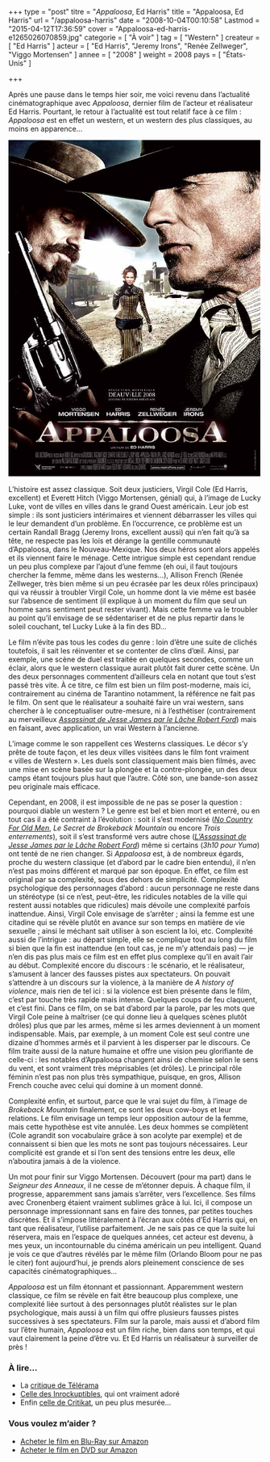 +++
type = "post"
titre = "<em>Appaloosa</em>, Ed Harris"
title = "Appaloosa, Ed Harris"
url = "/appaloosa-harris"
date = "2008-10-04T00:10:58"
Lastmod = "2015-04-12T17:36:59"
cover = "Appaloosa-ed-harris-e1265026070859.jpg"
categorie = [ "À voir" ]
tag = [ "Western" ]
createur = [ "Ed Harris" ]
acteur = [ "Ed Harris", "Jeremy Irons", "Renée Zellweger", "Viggo Mortensen" ]
annee = [ "2008" ]
weight = 2008
pays = [ "États-Unis" ]

+++

<p>Après une pause dans le temps hier soir, me voici revenu dans l&rsquo;actualité cinématographique avec <em>Appaloosa</em>, dernier film de l&rsquo;acteur et réalisateur Ed Harris. Pourtant, le retour à l&rsquo;actualité est tout relatif face à ce film : <em>Appaloosa</em> est en effet un western, et un western des plus classiques, au moins en apparence…</p>
<a href="http://www.allocine.fr/film/fichefilm_gen_cfilm=123208.html"><img class="aligncenter size-full wp-image-743" title="189822971" src="189822971.jpg" alt="" width="500" height="666" /></a>
<p>L&rsquo;histoire est assez classique. Soit deux justiciers, Virgil Cole (Ed Harris, excellent) et Everett Hitch (Viggo Mortensen, génial) qui, à l&rsquo;image de Lucky Luke, vont de villes en villes dans le grand Ouest américain. Leur job est simple : ils sont justiciers intérimaires et viennent débarrasser les villes qui le leur demandent d&rsquo;un problème. En l&rsquo;occurrence, ce problème est un certain Randall Bragg (Jeremy Irons, excellent aussi) qui n&rsquo;en fait qu&rsquo;à sa tête, ne respecte pas les lois et dérange la gentille communauté d&rsquo;Appaloosa, dans le Nouveau-Mexique. Nos deux héros sont alors appelés et ils viennent faire le ménage. Cette intrigue simple est cependant rendue un peu plus complexe par l&rsquo;ajout d&rsquo;une femme (eh oui, il faut toujours chercher la femme, même dans les westerns…), Allison French (Renée Zellweger, très bien même si un peu écrasée par les deux rôles principaux) qui va réussir à troubler Virgil Cole, un homme dont la vie même est basée sur l&rsquo;absence de sentiment (il explique à un moment du film que seul un homme sans sentiment peut rester vivant). Mais cette femme va le troubler au point qu&rsquo;il envisage de se sédentariser et de ne plus repartir dans le soleil couchant, tel Lucky Luke à la fin des BD…</p>
<p>Le film n&rsquo;évite pas tous les codes du genre : loin d&rsquo;être une suite de clichés toutefois, il sait les réinventer et se contenter de clins d&rsquo;œil. Ainsi, par exemple, une scène de duel est traitée en quelques secondes, comme un éclair, alors que le western classique aurait plutôt fait durer cette scène. Un des deux personnages commentent d&rsquo;ailleurs cela en notant que tout s&rsquo;est passé très vite. À ce titre, ce film est bien un film post-moderne, mais ici, contrairement au cinéma de Tarantino notamment, la référence ne fait pas le film. On sent que le réalisateur a souhaité faire un vrai western, sans chercher à le conceptualiser outre-mesure, ni à l&rsquo;esthétiser (contrairement au merveilleux <a href="/assassinat-jesse-james-lache-robert-ford-dominik/" title="L’Assassinat de Jesse James par le lâche Robert Ford, Andrew Dominik"><em>Assassinat de Jesse James par le Lâche Robert Ford</em></a>) mais en faisant, avec application, un vrai Western à l&rsquo;ancienne.</p>
<p>L&rsquo;image comme le son rappellent ces Westerns classiques. Le décor s&rsquo;y prête de toute façon, et les deux villes visitées dans le film font vraiment &laquo;&nbsp;villes de Western&nbsp;&raquo;. Les duels sont classiquement mais bien filmés, avec une mise en scène basée sur la plongée et la contre-plongée, un des deux camps étant toujours plus haut que l&rsquo;autre. Côté son, une bande-son assez peu originale mais efficace.</p>
<p>Cependant, en 2008, il est impossible de ne pas se poser la question : pourquoi diable un western ? Le genre est bel et bien mort et enterré, ou en tout cas il a été contraint à l&rsquo;évolution : soit il s&rsquo;est modernisé (<a href="/2012/02/26/no-country-for-old-men-coen/" title="No Country for Old Men, Joel et Ethan Coen"><em>No Country For Old Men</em></a>,<em> Le Secret de Brokeback Mountain</em> ou encore <em>Trois enterrements</em>), soit il s&rsquo;est transformé vers autre chose (<em><a href="/2012/06/30/assassinat-jesse-james-lache-robert-ford-dominik/" title="L’Assassinat de Jesse James par le lâche Robert Ford, Andrew Dominik">L&rsquo;Assassinat de Jesse James par le Lâche Robert Ford</a></em>) même si certains (<em>3h10 pour Yuma</em>) ont tenté de ne rien changer. Si <em>Appaloosa</em> est, à de nombreux égards, proche du western classique (et d&rsquo;abord par le cadre bien entendu), il n&rsquo;en n&rsquo;est pas moins différent et marqué par son époque. En effet, ce film est original par sa complexité, sous des dehors de simplicité. Complexité psychologique des personnages d&rsquo;abord : aucun personnage ne reste dans un stéréotype (si ce n&rsquo;est, peut-être, les ridicules notables de la ville qui restent aussi notables que ridicules) mais dévoile une complexité parfois inattendue. Ainsi, Virgil Cole envisage de s&rsquo;arrêter ; ainsi la femme est une citadine qui se révèle plutôt en avance sur son temps en matière de vie sexuelle ; ainsi le méchant sait utiliser à son escient la loi, etc. Complexité aussi de l&rsquo;intrigue : au départ simple, elle se complique tout au long du film si bien que la fin est inattendue (en tout cas, je ne m&rsquo;y attendais pas) — je n&rsquo;en dis pas plus mais ce film est en effet plus complexe qu&rsquo;il en avait l&rsquo;air au début. Complexité encore du discours : le scénario, et le réalisateur, s&rsquo;amusent à lancer des fausses pistes aux spectateurs. On pouvait s&rsquo;attendre à un discours sur la violence, à la manière de <em>A history of violence</em>, mais rien de tel ici : si la violence est bien présente dans le film, c&rsquo;est par touche très rapide mais intense. Quelques coups de feu claquent, et c&rsquo;est fini. Dans ce film, on se bat d&rsquo;abord par la parole, par les mots que Virgil Cole peine à maîtriser (ce qui donne lieu à quelques scènes plutôt drôles) plus que par les armes, même si les armes deviennent à un moment indispensable. Mais, par exemple, à un moment Cole est seul contre une dizaine d&rsquo;hommes armés et il parvient à les disperser par le discours. Ce film traite aussi de la nature humaine et offre une vision peu glorifiante de celle-ci : les notables d&rsquo;Appaloosa changent ainsi de chemise selon le sens du vent, et sont vraiment très méprisables (et drôles). Le principal rôle féminin n&rsquo;est pas non plus très sympathique, puisque, en gros, Allison French couche avec celui qui domine à un moment donné.</p>
<p>Complexité enfin, et surtout, parce que le vrai sujet du film, à l&rsquo;image de <em>Brokeback Mountain</em> finalement, ce sont les deux cow-boys et leur relations. Le film envisage un temps leur opposition autour de la femme, mais cette hypothèse est vite annulée. Les deux hommes se complètent (Cole agrandit son vocabulaire grâce à son acolyte par exemple) et de connaissent si bien que les mots ne sont pas toujours nécessaires. Leur complicité est grande et si l&rsquo;on sent des tensions entre les deux, elle n&rsquo;aboutira jamais à de la violence.</p>
<p>Un mot pour finir sur Viggo Mortensen. Découvert (pour ma part) dans le <em>Seigneur des Anneaux</em>, il ne cesse de m&rsquo;étonner depuis. À chaque film, il progresse, apparemment sans jamais s&rsquo;arrêter, vers l&rsquo;excellence. Ses films avec Cronenberg étaient vraiment sublimes grâce à lui. Ici, il compose un personnage impressionnant sans en faire des tonnes, par petites touches discrètes. Et il s&rsquo;impose littéralement à l&rsquo;écran aux côtés d&rsquo;Ed Harris qui, en tant que réalisateur, l&rsquo;utilise parfaitement. Je ne sais pas ce que la suite lui réservera, mais en l&rsquo;espace de quelques années, cet acteur est devenu, à mes yeux, un incontournable du cinéma américain un peu intelligent. Quand je vois ce que d&rsquo;autres révélés par le même film (Orlando Bloom pour ne pas le citer) font aujourd&rsquo;hui, je prends alors pleinement conscience de ses capacités cinématographiques…</p>
<p><em>Appaloosa</em> est un film étonnant et passionnant. Apparemment western classique, ce film se révèle en fait être beaucoup plus complexe, une complexité liée surtout à des personnages plutôt réalistes sur le plan psychologique, mais aussi à un film qui offre plusieurs fausses pistes successives à ses spectateurs. Film sur la parole, mais aussi et d&rsquo;abord film sur l&rsquo;être humain, <em>Appaloosa</em> est un film riche, bien dans son temps, et qui vaut clairement la peine d&rsquo;être vu. Et Ed Harris un réalisateur à surveiller de près !</p>
<h3 id="742_a-lire_1">À lire&#8230;</h3>
<ul>
<li>La <a href="http://www.telerama.fr/cinema/films/appaloosa,354920,critique.php">critique de Télérama</a></li>
<li><a href="http://www.lesinrocks.com/index.php?id=58&amp;tx_critic[notule]=209405&amp;tx_critic[backPid]=2&amp;cHash=0d1833454f">Celle des Inrockuptibles</a>, qui ont vraiment adoré</li>
<li>Enfin <a href="http://www.critikat.com/Appaloosa.html">celle de Critikat</a>, un peu plus mesurée&#8230;</li>
</ul>
<div class="amazon">
<h3>Vous voulez m&rsquo;aider ?</h3>
<ul>
<li><a href="http://www.amazon.fr/gp/product/B001PLNE24/ref=as_li_ss_tl?ie=UTF8&tag=leblogdenic07-21&linkCode=as2&camp=1642&creative=19458&creativeASIN=B001PLNE24">Acheter le film en Blu-Ray sur Amazon</a></li>
<li><a href="http://www.amazon.fr/gp/product/B001PLNE1A/ref=as_li_ss_tl?ie=UTF8&tag=leblogdenic07-21&linkCode=as2&camp=1642&creative=19458&creativeASIN=B001PLNE1A">Acheter le film en DVD sur Amazon</a></li>
</ul>
</div>


